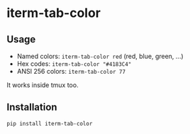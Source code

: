iterm-tab-color
===============

## Usage

* Named colors: `iterm-tab-color red` (red, blue, green, ...)
* Hex codes: `iterm-tab-color "#4183C4"`
* ANSI 256 colors: `iterm-tab-color 77`

It works inside tmux too.


## Installation

```
pip install iterm-tab-color
```
